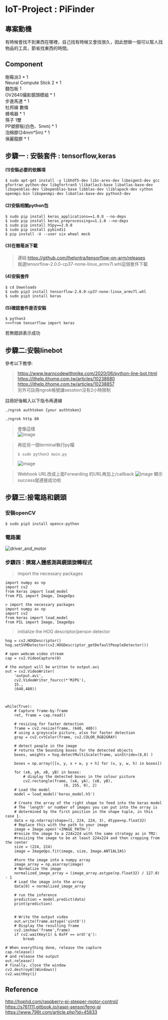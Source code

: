 # IoT-Project : PiFinder
## 專案動機  
有時候會找不到東西在哪裡，自己找有時候又會找很久，因此想做一個可以幫人找物品的工具，節省找東西的時間。

## Component
樹莓派3 *	1  
Neural Compute Stick 2 * 1  
麵包板	1  
OV2640攝影鏡頭模組 *	1  
步進馬達 *	1  
杜邦線	數條  
蜂鳴器 *	1  
筷子	1雙  
PP塑膠板(白色、5mm) *	1  
泡棉膠(24mm*5m) *	1  
保麗龍膠 * 1  

## 步驟一 : 安裝套件 : tensorflow,keras

#### (1)安裝必要的依賴項
```
$ sudo apt-get install -y libhdf5-dev libc-ares-dev libeigen3-dev gcc gfortran python-dev libgfortran5 \libatlas3-base libatlas-base-dev libopenblas-dev libopenblas-base libblas-dev \liblapack-dev cython openmpi-bin libopenmpi-dev libatlas-base-dev python3-dev  
```
#### (2)安裝相關python包
```
$ sudo pip install keras_applications==1.0.8 --no-deps  
$ sudo pip install keras_preprocessing==1.1.0 --no-deps  
$ sudo pip install h5py==2.9.0  
$ sudo pip install pybind11  
$ pip install -U --user six wheel mock
```
#### (3)在樹苺派下載
>連結:https://github.com/lhelontra/tensorflow-on-arm/releases  
我選tensorflow-2.0.0-cp37-none-linux_armv7l.whl這個套件下載

#### (4)安裝套件
```
$ cd Downloads  
$ sudo pip3 install tensorflow-2.0.0-cp37-none-linux_armv7l.whl  
$ sudo pip3 install keras
```

#### (5)確認套件是否安裝
```
$ python3  
>>>from tensorflow import keras
```
若無錯誤表示成功

## 步驟二:安裝linebot
參考以下教學:  
>https://www.learncodewithmike.com/2020/06/python-line-bot.html  
>https://ithelp.ithome.com.tw/articles/10238680  
>https://ithelp.ithome.com.tw/articles/10238857  
另外可註冊ngrok帳號讓sesstion沒有2小時限制

註冊好後輸入以下指令再連線
```
./ngrok authtoken {your authtoken}
```
```
./ngrok http 80
```
>會像這樣  
![image](https://user-images.githubusercontent.com/86181854/148670862-86301365-edfc-459a-a30b-dc38b1c194ff.png)

>再從另一個terminal執行py檔
>```
>$ sudo python3 main.py
>```
>![image](https://user-images.githubusercontent.com/86181854/148670887-4f8b9a1c-25a8-481c-ae4b-7b543b32085f.png)  

>Webhook URL改成上面Forwarding 的URL再加上/callback
![image](https://user-images.githubusercontent.com/86181854/148670917-d3df5cdc-44a4-4d29-85aa-e5bbbde828a0.png)
顯示success就連接成功啦
## 步驟三:接電路和鏡頭
### 安裝openCV  
```
$ sudo pip3 install opencv-python
```
### 電路圖
![driver_and_motor](https://user-images.githubusercontent.com/86181854/148636297-a92a598e-bdae-4780-8f80-d985960a8f1f.jpg)

### 步驟四：撰寫人體感測與鏡頭旋轉程式
> import the necessary packages
```
import numpy as np
import cv2
from keras import load_model
from PIL import Image, ImageOps
```
```
> import the necessary packages
import numpy as np
import cv2
from keras import load_model
from PIL import Image, ImageOps 
```

> initialize the HOG descriptor/person detector
```
hog = cv2.HOGDescriptor()
hog.setSVMDetector(cv2.HOGDescriptor_getDefaultPeopleDetector())
```

```
# open webcam video stream
cap = cv2.VideoCapture(0)

# the output will be written to output.avi
out = cv2.VideoWriter(
    'output.avi',
    cv2.VideoWriter_fourcc(*'MJPG'),
    15.,
    (640,480))



while(True):
    # Capture frame-by-frame
    ret, frame = cap.read()

    # resizing for faster detection
    frame = cv2.resize(frame, (640, 480))
    # using a greyscale picture, also for faster detection
    gray = cv2.cvtColor(frame, cv2.COLOR_RGB2GRAY)

    # detect people in the image
    # returns the bounding boxes for the detected objects
    boxes, weights = hog.detectMultiScale(frame, winStride=(8,8) )

    boxes = np.array([[x, y, x + w, y + h] for (x, y, w, h) in boxes])

    for (xA, yA, xB, yB) in boxes:
        # display the detected boxes in the colour picture
        cv2.rectangle(frame, (xA, yA), (xB, yB),
                          (0, 255, 0), 2)
    # Load the model
    model = load_model('keras_model.h5')

    # Create the array of the right shape to feed into the keras model
    # The 'length' or number of images you can put into the array is
    # determined by the first position in the shape tuple, in this case 1.
    data = np.ndarray(shape=(1, 224, 224, 3), dtype=np.float32)
    # Replace this with the path to your image
    image = Image.open('<IMAGE_PATH>')
    #resize the image to a 224x224 with the same strategy as in TM2:
    #resizing the image to be at least 224x224 and then cropping from the center
    size = (224, 224)
    image = ImageOps.fit(image, size, Image.ANTIALIAS)

    #turn the image into a numpy array
    image_array = np.asarray(image)
    # Normalize the image
    normalized_image_array = (image_array.astype(np.float32) / 127.0) - 1
    # Load the image into the array
    data[0] = normalized_image_array

    # run the inference
    prediction = model.predict(data)
    print(prediction)
    
    
    # Write the output video 
    out.write(frame.astype('uint8'))
    # Display the resulting frame
    cv2.imshow('frame',frame)
    if cv2.waitKey(1) & 0xFF == ord('q'):
        break

# When everything done, release the capture
cap.release()
# and release the output
out.release()
# finally, close the window
cv2.destroyAllWindows()
cv2.waitKey(1)
```





## Reference
http://hophd.com/raspberry-pi-stepper-motor-control/  
https://s761111.gitbook.io/raspi-sensor/feng-qi  
https://www.796t.com/article.php?id=45833

